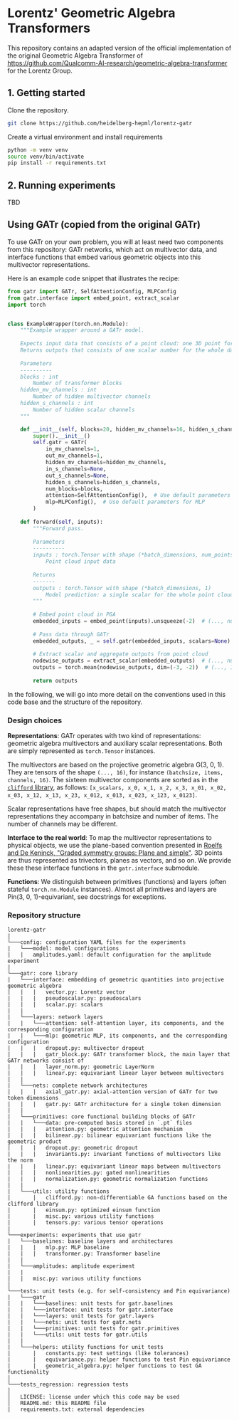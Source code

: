 # Lorentz' Geometric Algebra Transformers

This repository contains an adapted version of the official implementation of the original Geometric Algebra Transformer of https://github.com/Qualcomm-AI-research/geometric-algebra-transformer for the Lorentz Group. 

## 1. Getting started

Clone the repository.

```bash
git clone https://github.com/heidelberg-hepml/lorentz-gatr
```

Create a virtual environment and install requirements

```bash
python -m venv venv
source venv/bin/activate
pip install -r requirements.txt
```


## 2. Running experiments

TBD

## Using GATr (copied from the original GATr)

To use GATr on your own problem, you will at least need two components from this repository:
GATr networks, which act on multivector data, and interface functions that embed various geometric
objects into this multivector representations.

Here is an example code snippet that illustrates the recipe:

```python
from gatr import GATr, SelfAttentionConfig, MLPConfig
from gatr.interface import embed_point, extract_scalar
import torch


class ExampleWrapper(torch.nn.Module):
    """Example wrapper around a GATr model.
    
    Expects input data that consists of a point cloud: one 3D point for each item in the data.
    Returns outputs that consists of one scalar number for the whole dataset.
    
    Parameters
    ----------
    blocks : int
        Number of transformer blocks
    hidden_mv_channels : int
        Number of hidden multivector channels
    hidden_s_channels : int
        Number of hidden scalar channels
    """

    def __init__(self, blocks=20, hidden_mv_channels=16, hidden_s_channels=32):
        super().__init__()
        self.gatr = GATr(
            in_mv_channels=1,
            out_mv_channels=1,
            hidden_mv_channels=hidden_mv_channels,
            in_s_channels=None,
            out_s_channels=None,
            hidden_s_channels=hidden_s_channels,
            num_blocks=blocks,
            attention=SelfAttentionConfig(),  # Use default parameters for attention
            mlp=MLPConfig(),  # Use default parameters for MLP
        )
        
    def forward(self, inputs):
        """Forward pass.
        
        Parameters
        ----------
        inputs : torch.Tensor with shape (*batch_dimensions, num_points, 3)
            Point cloud input data
        
        Returns
        -------
        outputs : torch.Tensor with shape (*batch_dimensions, 1)
            Model prediction: a single scalar for the whole point cloud.
        """
        
        # Embed point cloud in PGA
        embedded_inputs = embed_point(inputs).unsqueeze(-2)  # (..., num_points, 1, 16)
        
        # Pass data through GATr
        embedded_outputs, _ = self.gatr(embedded_inputs, scalars=None)  # (..., num_points, 1, 16)
        
        # Extract scalar and aggregate outputs from point cloud
        nodewise_outputs = extract_scalar(embedded_outputs)  # (..., num_points, 1, 1)
        outputs = torch.mean(nodewise_outputs, dim=(-3, -2))  # (..., 1)
        
        return outputs
```

In the following, we will go into more detail on the conventions used in this code base and the
structure of the repository.

### Design choices

**Representations**: GATr operates with two kind of representations: geometric algebra multivectors
and auxiliary scalar representations. Both are simply represented as `torch.Tensor` instances.

The multivectors are based on the projective geometric algebra G(3, 0, 1). They are tensors of the
shape `(..., 16)`, for instance `(batchsize, items, channels, 16)`. The sixteen multivector
components are sorted as in the
[`clifford` library](https://clifford.readthedocs.io/en/latest/), as follows:
`[x_scalars, x_0, x_1, x_2, x_3, x_01, x_02, x_03, x_12, x_13, x_23, x_012, x_013, x_023, x_123,
x_0123]`.

Scalar representations have free shapes, but should match the multivector representations they
accompany in batchsize and number of items. The number of channels may be different.

**Interface to the real world**: To map the multivector representations to physical objects, we
use the plane-based convention presented in
[Roelfs and De Keninck, "Graded symmetry groups: Plane and simple"](https://arxiv.org/abs/2107.03771).
3D points are thus represented as trivectors, planes as vectors, and so on. We provide these
these interface functions in the `gatr.interface` submodule.

**Functions**: We distinguish between primitives (functions) and layers (often stateful
`torch.nn.Module` instances). Almost all primitives and layers are Pin(3, 0, 1)-equivariant,
see docstrings for exceptions.

### Repository structure

```text
lorentz-gatr
|
└───config: configuration YAML files for the experiments
|   └───model: model configurations
|   |   amplitudes.yaml: default configuration for the amplitude experiment
|
└───gatr: core library
|   └───interface: embedding of geometric quantities into projective geometric algebra
|   |   |   vector.py: Lorentz vector
|   |   |   pseudoscalar.py: pseudoscalars
|   |   |   scalar.py: scalars
|   |
|   └───layers: network layers
|   |   └───attention: self-attention layer, its components, and the corresponding configuration
|   |   └───mlp: geometric MLP, its components, and the corresponding configuration
|   |   |   dropout.py: multivector dropout
|   |   |   gatr_block.py: GATr transformer block, the main layer that GATr networks consist of
|   |   |   layer_norm.py: geometric LayerNorm
|   |   |   linear.py: equivariant linear layer between multivectors
|   |
|   └───nets: complete network architectures
|   |   |   axial_gatr.py: axial-attention version of GATr for two token dimensions
|   |   |   gatr.py: GATr architecture for a single token dimension
|   |
|   └───primitives: core functional building blocks of GATr
|   |   └───data: pre-computed basis stored in `.pt` files
|   |   |   attention.py: geometric attention mechanism
|   |   |   bilinear.py: bilinear equivariant functions like the geometric product
|   |   |   dropout.py: geometric dropout
|   |   |   invariants.py: invariant functions of multivectors like the norm
|   |   |   linear.py: equivariant linear maps between multivectors
|   |   |   nonlinearities.py: gated nonlinearities
|   |   |   normalization.py: geometric normalization functions
|   |
|   └───utils: utility functions
|       |   clifford.py: non-differentiable GA functions based on the clifford library
|       |   einsum.py: optimized einsum function
|       |   misc.py: various utility functions
|       |   tensors.py: various tensor operations
|
└───experiments: experiments that use gatr
|   └───baselines: baseline layers and architectures
|   |   |   mlp.py: MLP baseline
|   |   |   transformer.py: Transformer baseline
|   |
|   └───amplitudes: amplitude experiment
|   |
|   |   misc.py: various utility functions
│
└───tests: unit tests (e.g. for self-consistency and Pin equivariance)
|   └───gatr
|   |   └───baselines: unit tests for gatr.baselines
|   |   └───interface: unit tests for gatr.interface
|   |   └───layers: unit tests for gatr.layers
|   |   └───nets: unit tests for gatr.nets
|   |   └───primitives: unit tests for gatr.primitives
|   |   └───utils: unit tests for gatr.utils
|   |
|   └───helpers: utility functions for unit tests
|       |   constants.py: test settings (like tolerances)
|       |   equivariance.py: helper functions to test Pin equivariance
|       |   geometric_algebra.py: helper functions to test GA functionality
│
└───tests_regression: regression tests
│  
│   LICENSE: license under which this code may be used
│   README.md: this README file
|   requirements.txt: external dependencies
```
